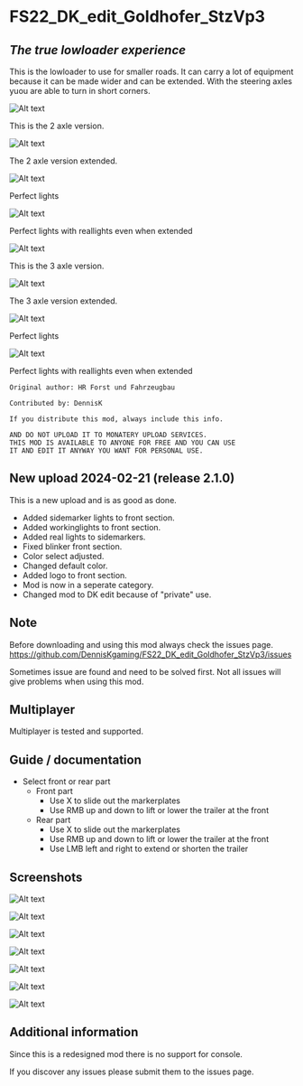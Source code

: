 # FS22_DK_edit_Goldhofer_StzVp3

## *The true lowloader experience*


This is the lowloader to use for smaller roads. It can carry a lot of equipment because it can be made wider and can be extended. With the steering axles yuou are able to turn in short corners.


![Alt text](screenshots/2_axle.png)

This is the 2 axle version.

![Alt text](screenshots/2_axle_extended.png)

The 2 axle version extended.

![Alt text](screenshots/2_axle_lights.png)

Perfect lights

![Alt text](screenshots/2_axle_etended_lights.png)

Perfect lights with reallights even when extended

![Alt text](screenshots/3_axle.png)

This is the 3 axle version.

![Alt text](screenshots/3_axle_extended.png)

The 3 axle version extended.

![Alt text](screenshots/3_axle_lights.png)

Perfect lights

![Alt text](screenshots/3_axle_extended_lights.png)

Perfect lights with reallights even when extended



```
Original author: HR Forst und Fahrzeugbau

Contributed by: DennisK

If you distribute this mod, always include this info.

AND DO NOT UPLOAD IT TO MONATERY UPLOAD SERVICES.
THIS MOD IS AVAILABLE TO ANYONE FOR FREE AND YOU CAN USE
IT AND EDIT IT ANYWAY YOU WANT FOR PERSONAL USE.
```


## New upload 2024-02-21 (release 2.1.0)

This is a new upload and is as good as done.

- Added sidemarker lights to front section.
- Added workinglights to front section.
- Added real lights to sidemarkers.
- Fixed blinker front section.
- Color select adjusted.
- Changed default color.
- Added logo to front section.
- Mod is now in a seperate category.
- Changed mod to DK edit because of "private" use.


## Note
Before downloading and using this mod always check the issues page. https://github.com/DennisKgaming/FS22_DK_edit_Goldhofer_StzVp3/issues

Sometimes issue are found and need to be solved first. Not all issues will give problems when using this mod.

## Multiplayer
Multiplayer is tested and supported.


## Guide / documentation

- Select front or rear part
    - Front part
        - Use X to slide out the markerplates
        - Use RMB up and down to lift or lower the trailer at the front
    - Rear part
        - Use X to slide out the markerplates
        - Use RMB up and down to lift or lower the trailer at the front
        - Use LMB left and right to extend or shorten the trailer


## Screenshots

![Alt text](screenshots/screenShot_01.png)

![Alt text](screenshots/screenShot_02.png)

![Alt text](screenshots/screenShot_03.png)

![Alt text](screenshots/screenShot_04.png)

![Alt text](screenshots/screenShot_05.png)

![Alt text](screenshots/screenShot_06.png)

![Alt text](screenshots/screenShot_07.png)


## Additional information

Since this is a redesigned mod there is no support for console.

If you discover any issues please submit them to the issues page.
